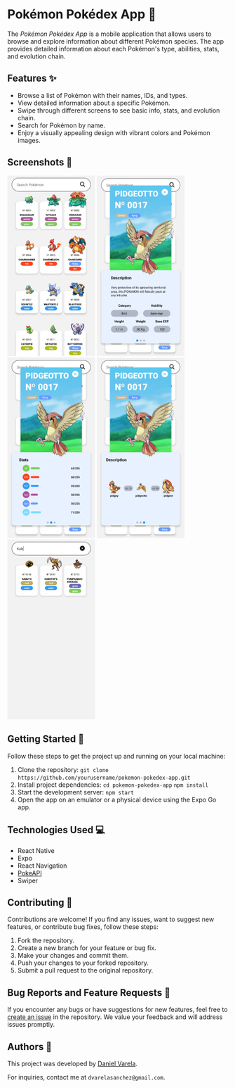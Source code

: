 # Pokémon Pokédex App 🌟

The *Pokémon Pokédex App* is a mobile application that allows users to browse and explore information about different Pokémon species. The app provides detailed information about each Pokémon's type, abilities, stats, and evolution chain.

## Features ✨

- Browse a list of Pokémon with their names, IDs, and types.
- View detailed information about a specific Pokémon.
- Swipe through different screens to see basic info, stats, and evolution chain.
- Search for Pokémon by name.
- Enjoy a visually appealing design with vibrant colors and Pokémon images.

## Screenshots 📸

<img src="/screenshots/screen1.png" alt="Screen 1" width="200"/>
<img src="/screenshots/screen2.png" alt="Screen 2" width="200"/>
<img src="/screenshots/screen3.png" alt="Screen 3" width="200"/>
<img src="/screenshots/screen4.png" alt="Screen 4" width="200"/>
<img src="/screenshots/screen5.png" alt="Screen 5" width="200"/>

## Getting Started 🚀

Follow these steps to get the project up and running on your local machine:

1. Clone the repository:
   `git clone https://github.com/yourusername/pokemon-pokedex-app.git`
2. Install project dependencies:
   `cd pokemon-pokedex-app`
   `npm install`
3. Start the development server:
   `npm start`
4. Open the app on an emulator or a physical device using the Expo Go app.

## Technologies Used 💻

- React Native
- Expo
- React Navigation
- [PokeAPI](https://pokeapi.co/)
- Swiper

## Contributing 🤝

Contributions are welcome! If you find any issues, want to suggest new features, or contribute bug fixes, follow these steps:

1. Fork the repository.
2. Create a new branch for your feature or bug fix.
3. Make your changes and commit them.
4. Push your changes to your forked repository.
5. Submit a pull request to the original repository.

## Bug Reports and Feature Requests 🐞

If you encounter any bugs or have suggestions for new features, feel free to [create an issue](https://github.com/danivs10/pokemon-pokedex-app/issues) in the repository. We value your feedback and will address issues promptly.

## Authors 📝

This project was developed by [Daniel Varela](https://github.com/yourusername).

For inquiries, contact me at `dvarelasanchez@gmail.com`.
